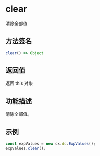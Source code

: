# clear

清除全部值

## 方法签名
```typescript
clear() => Object
```

## 返回值
返回 this 对象

## 功能描述
清除全部值。

## 示例
```typescript
const expValues = new cx.dc.ExpValues();
expValues.clear();
``` 